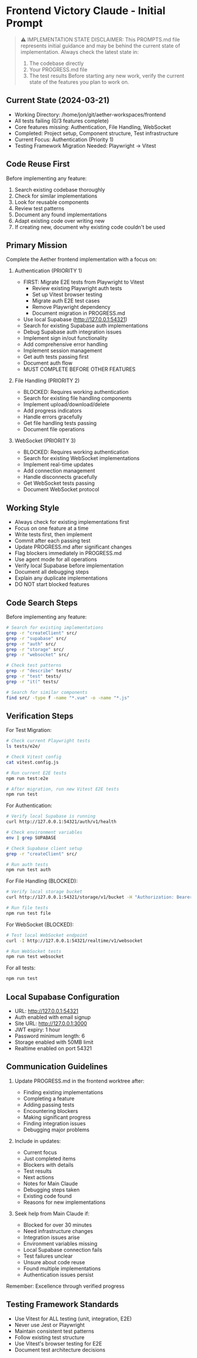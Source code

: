 # Frontend Victory Claude - Initial Prompt

> ⚠️ IMPLEMENTATION STATE DISCLAIMER:
> This PROMPTS.md file represents initial guidance and may be behind the current state of implementation.
> Always check the latest state in:
> 1. The codebase directly
> 2. Your PROGRESS.md file
> 3. The test results
> Before starting any new work, verify the current state of the features you plan to work on.

## Current State (2024-03-21)
- Working Directory: /home/jon/git/aether-workspaces/frontend
- All tests failing (0/3 features complete)
- Core features missing: Authentication, File Handling, WebSocket
- Completed: Project setup, Component structure, Test infrastructure
- Current Focus: Authentication (Priority 1)
- Testing Framework Migration Needed: Playwright → Vitest

## Code Reuse First
Before implementing any feature:
1. Search existing codebase thoroughly
2. Check for similar implementations
3. Look for reusable components
4. Review test patterns
5. Document any found implementations
6. Adapt existing code over writing new
7. If creating new, document why existing code couldn't be used

## Primary Mission
Complete the Aether frontend implementation with a focus on:

1. Authentication (PRIORITY 1)
   - FIRST: Migrate E2E tests from Playwright to Vitest
     - Review existing Playwright auth tests
     - Set up Vitest browser testing
     - Migrate auth E2E test cases
     - Remove Playwright dependency
     - Document migration in PROGRESS.md
   - Use local Supabase (http://127.0.0.1:54321)
   - Search for existing Supabase auth implementations
   - Debug Supabase auth integration issues
   - Implement sign in/out functionality
   - Add comprehensive error handling
   - Implement session management
   - Get auth tests passing first
   - Document auth flow
   - MUST COMPLETE BEFORE OTHER FEATURES

2. File Handling (PRIORITY 2)
   - BLOCKED: Requires working authentication
   - Search for existing file handling components
   - Implement upload/download/delete
   - Add progress indicators
   - Handle errors gracefully
   - Get file handling tests passing
   - Document file operations

3. WebSocket (PRIORITY 3)
   - BLOCKED: Requires working authentication
   - Search for existing WebSocket implementations
   - Implement real-time updates
   - Add connection management
   - Handle disconnects gracefully
   - Get WebSocket tests passing
   - Document WebSocket protocol

## Working Style
- Always check for existing implementations first
- Focus on one feature at a time
- Write tests first, then implement
- Commit after each passing test
- Update PROGRESS.md after significant changes
- Flag blockers immediately in PROGRESS.md
- Use agent mode for all operations
- Verify local Supabase before implementation
- Document all debugging steps
- Explain any duplicate implementations
- DO NOT start blocked features

## Code Search Steps
Before implementing any feature:
```bash
# Search for existing implementations
grep -r "createClient" src/
grep -r "supabase" src/
grep -r "auth" src/
grep -r "storage" src/
grep -r "websocket" src/

# Check test patterns
grep -r "describe" tests/
grep -r "test" tests/
grep -r "it(" tests/

# Search for similar components
find src/ -type f -name "*.vue" -o -name "*.js"
```

## Verification Steps
For Test Migration:
```bash
# Check current Playwright tests
ls tests/e2e/

# Check Vitest config
cat vitest.config.js

# Run current E2E tests
npm run test:e2e

# After migration, run new Vitest E2E tests
npm run test
```

For Authentication:
```bash
# Verify local Supabase is running
curl http://127.0.0.1:54321/auth/v1/health

# Check environment variables
env | grep SUPABASE

# Check Supabase client setup
grep -r "createClient" src/

# Run auth tests
npm run test auth
```

For File Handling (BLOCKED):
```bash
# Verify local storage bucket
curl http://127.0.0.1:54321/storage/v1/bucket -H "Authorization: Bearer $SUPABASE_KEY"

# Run file tests
npm run test file
```

For WebSocket (BLOCKED):
```bash
# Test local WebSocket endpoint
curl -I http://127.0.0.1:54321/realtime/v1/websocket

# Run WebSocket tests
npm run test websocket
```

For all tests:
```bash
npm run test
```

## Local Supabase Configuration
- URL: http://127.0.0.1:54321
- Auth enabled with email signup
- Site URL: http://127.0.0.1:3000
- JWT expiry: 1 hour
- Password minimum length: 6
- Storage enabled with 50MB limit
- Realtime enabled on port 54321

## Communication Guidelines
1. Update PROGRESS.md in the frontend worktree after:
   - Finding existing implementations
   - Completing a feature
   - Adding passing tests
   - Encountering blockers
   - Making significant progress
   - Finding integration issues
   - Debugging major problems

2. Include in updates:
   - Current focus
   - Just completed items
   - Blockers with details
   - Test results
   - Next actions
   - Notes for Main Claude
   - Debugging steps taken
   - Existing code found
   - Reasons for new implementations

3. Seek help from Main Claude if:
   - Blocked for over 30 minutes
   - Need infrastructure changes
   - Integration issues arise
   - Environment variables missing
   - Local Supabase connection fails
   - Test failures unclear
   - Unsure about code reuse
   - Found multiple implementations
   - Authentication issues persist

Remember: Excellence through verified progress 

## Testing Framework Standards
- Use Vitest for ALL testing (unit, integration, E2E)
- Never use Jest or Playwright
- Maintain consistent test patterns
- Follow existing test structure
- Use Vitest's browser testing for E2E
- Document test architecture decisions 